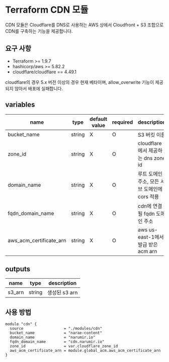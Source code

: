 # Terraform CDN 모듈
CDN 모듈은 Cloudflare를 DNS로 사용하는 AWS 상에서 Cloudfront + S3 조합으로 CDN를 구축하는 기능을 제공합니다.

## 요구 사항

- Terraform >= 1.9.7
- hashicorp/aws >= 5.82.2
- cloudflare/cloudflare == 4.49.1

cloudflare의 경우 5.x 버전 이상의 경우 현재 베타이며, allow_overwrite 기능이 제공되지 않아서 배포에 실패합니다.

## variables
name                    | type   | default value | required | description 
------------------------|--------|---------------|----------|------------------------------------------
bucket_name             | string | X             | O        | S3 버킷 이름
zone_id                 | string | X             | O        | cloudflare에서 제공하는 dns zone id
domain_name             | string | X             | O        | 루트 도메인 주소, 모든 서브 도메인에 cors 적용
fqdn_domain_name        | string | X             | O        | cdn에 연결될 fqdn 도메인 주소
aws_acm_certificate_arn | string | X             | O        | aws us-east-1에서 발급 받은 acm arn

## outputs
name   | type   | description 
-------|--------|-------------
s3_arn | string | 생성된 s3 arn

## 사용 방법

```hcl
module "cdn" {
  source                  = "./modules/cdn"
  bucket_name             = "narae-content"
  domain_name             = "narumir.io"
  fqdn_domain_name        = "cdn.narumir.io"
  zone_id                 = var.cloudflare_zone_id
  aws_acm_certificate_arn = module.global_acm.aws_acm_certificate_arn
}
```
